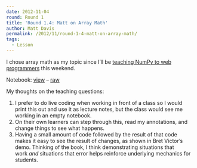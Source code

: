 ```yaml
---
date: 2012-11-04
round: Round 1
title: 'Round 1.4: Matt on Array Math'
author: Matt Davis
permalink: /2012/11/round-1-4-matt-on-array-math/
tags:
  - Lesson
---
```

I chose array math as my topic since I&#8217;ll be [teaching NumPy to web programmers][1] this weekend.

Notebook: [view][2] &#8211; [raw][3]

My thoughts on the teaching questions:

1.  I prefer to do live coding when working in front of a class so I would print this out and use it as lecture notes, but the class would see me working in an empty notebook.
2.  On their own learners can step through this, read my annotations, and change things to see what happens.
3.  Having a small amount of code followed by the result of that code makes it easy to see the result of changes, as shown in Bret Victor&#8217;s demo. Thinking of the book, I think demonstrating situations that work *and* situations that error helps reinforce underlying mechanics for students.

 [1]: http://meetup.dcpython.org/events/81931062/
 [2]: http://nbviewer.ipython.org/4012734/
 [3]: https://raw.github.com/gist/4012734/2c9e0abb1b0bfb2b9c38a3bb3c3bac5fec3210eb/ArrayMath.ipynb
